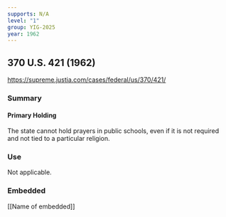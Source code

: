 ```yaml
---
supports: N/A
level: "1"
group: YIG-2025
year: 1962
---
```

## 370 U.S. 421 (1962)
https://supreme.justia.com/cases/federal/us/370/421/

### Summary
#### Primary Holding
The state cannot hold prayers in public schools, even if it is not required and not tied to a particular religion.

### Use

Not applicable.

### Embedded

[[Name of embedded]]